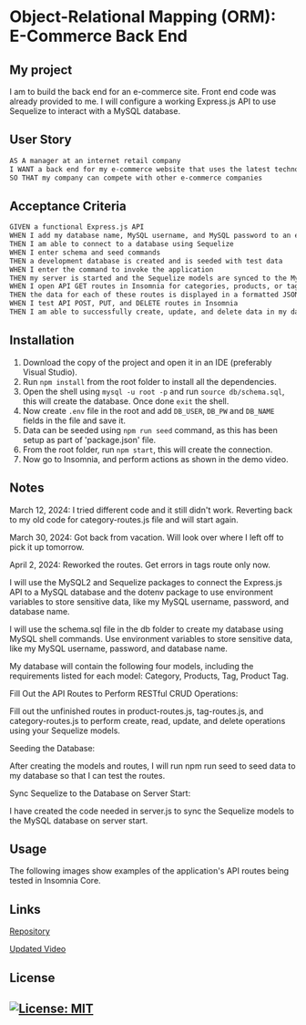 # Object-Relational Mapping (ORM): E-Commerce Back End

## My project

I am to build the back end for an e-commerce site. Front end code was already provided to me. I will configure a working Express.js API to use Sequelize to interact with a MySQL database.


## User Story

```md
AS A manager at an internet retail company
I WANT a back end for my e-commerce website that uses the latest technologies
SO THAT my company can compete with other e-commerce companies
```

## Acceptance Criteria

```md
GIVEN a functional Express.js API
WHEN I add my database name, MySQL username, and MySQL password to an environment variable file
THEN I am able to connect to a database using Sequelize
WHEN I enter schema and seed commands
THEN a development database is created and is seeded with test data
WHEN I enter the command to invoke the application
THEN my server is started and the Sequelize models are synced to the MySQL database
WHEN I open API GET routes in Insomnia for categories, products, or tags
THEN the data for each of these routes is displayed in a formatted JSON
WHEN I test API POST, PUT, and DELETE routes in Insomnia
THEN I am able to successfully create, update, and delete data in my database
```

## Installation

1. Download the copy of the project and open it in an IDE (preferably Visual Studio).
2. Run `npm install` from the root folder to install all the dependencies.
3. Open the shell using `mysql -u root -p` and run `source db/schema.sql`, this will create the database. Once done `exit` the shell.
4. Now create `.env` file in the root and add `DB_USER`, `DB_PW` and `DB_NAME` fields in the file and save it.
5. Data can be seeded using `npm run seed` command, as this has been setup as part of 'package.json' file.
7. From the root folder, run `npm start`, this will create the connection.
8. Now go to Insomnia, and perform actions as shown in the demo video.


## Notes

March 12, 2024: I tried different code and it still didn't work. Reverting back to my old code for category-routes.js file and will start again. 

March 30, 2024: Got back from vacation. Will look over where I left off to pick it up tomorrow.

April 2, 2024: Reworked the routes. Get errors in tags route only now. 

I will use the MySQL2 and Sequelize packages to connect the Express.js API to a MySQL database and the dotenv package to use environment variables to store sensitive data, like my MySQL username, password, and database name.

I will use the schema.sql file in the db folder to create my database using MySQL shell commands. Use environment variables to store sensitive data, like my MySQL username, password, and database name. 

My database will contain the following four models, including the requirements listed for each model: Category, Products, Tag, Product Tag. 

Fill Out the API Routes to Perform RESTful CRUD Operations:

Fill out the unfinished routes in product-routes.js, tag-routes.js, and category-routes.js to perform create, read, update, and delete operations using your Sequelize models.

Seeding the Database:

After creating the models and routes, I will run npm run seed to seed data to my database so that I can test the routes.

Sync Sequelize to the Database on Server Start:

I have created the code needed in server.js to sync the Sequelize models to the MySQL database on server start.

## Usage

The following images show examples of the application's API routes being tested in Insomnia Core.

## Links

[Repository](https://github.com/Gera1313/E-commerce)

[Updated Video](https://youtu.be/Vwn2NulQSc8)

## License

## [![License: MIT](https://img.shields.io/badge/License-MIT-yellow.svg)](https://opensource.org/licenses/MIT)